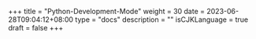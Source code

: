 +++
title = "Python-Development-Mode"
weight = 30
date = 2023-06-28T09:04:12+08:00
type = "docs"
description = ""
isCJKLanguage = true
draft = false
+++